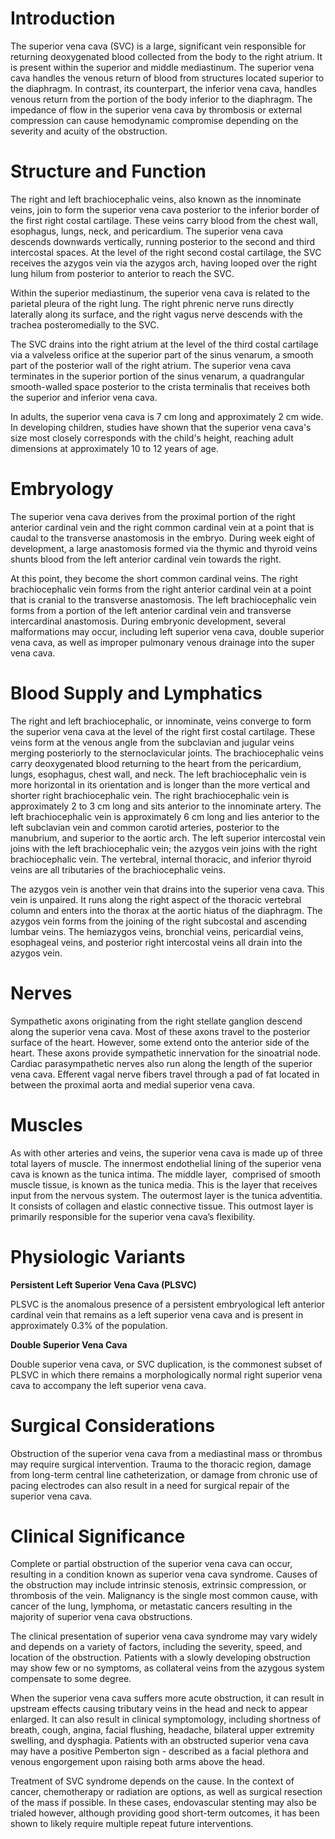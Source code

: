 # Introduction

The superior vena cava (SVC) is a large, significant vein responsible for returning deoxygenated blood collected from the body to the right atrium. It is present within the superior and middle mediastinum. The superior vena cava handles the venous return of blood from structures located superior to the diaphragm. In contrast, its counterpart, the inferior vena cava, handles venous return from the portion of the body inferior to the diaphragm. The impedance of flow in the superior vena cava by thrombosis or external compression can cause hemodynamic compromise depending on the severity and acuity of the obstruction.

# Structure and Function

The right and left brachiocephalic veins, also known as the innominate veins, join to form the superior vena cava posterior to the inferior border of the first right costal cartilage. These veins carry blood from the chest wall, esophagus, lungs, neck, and pericardium. The superior vena cava descends downwards vertically, running posterior to the second and third intercostal spaces. At the level of the right second costal cartilage, the SVC receives the azygos vein via the azygos arch, having looped over the right lung hilum from posterior to anterior to reach the SVC.

Within the superior mediastinum, the superior vena cava is related to the parietal pleura of the right lung. The right phrenic nerve runs directly laterally along its surface, and the right vagus nerve descends with the trachea posteromedially to the SVC.

The SVC drains into the right atrium at the level of the third costal cartilage via a valveless orifice at the superior part of the sinus venarum, a smooth part of the posterior wall of the right atrium. The superior vena cava terminates in the superior portion of the sinus venarum, a quadrangular smooth-walled space posterior to the crista terminalis that receives both the superior and inferior vena cava.

In adults, the superior vena cava is 7 cm long and approximately 2 cm wide. In developing children, studies have shown that the superior vena cava's size most closely corresponds with the child's height, reaching adult dimensions at approximately 10 to 12 years of age.

# Embryology

The superior vena cava derives from the proximal portion of the right anterior cardinal vein and the right common cardinal vein at a point that is caudal to the transverse anastomosis in the embryo. During week eight of development, a large anastomosis formed via the thymic and thyroid veins shunts blood from the left anterior cardinal vein towards the right.

At this point, they become the short common cardinal veins. The right brachiocephalic vein forms from the right anterior cardinal vein at a point that is cranial to the transverse anastomosis. The left brachiocephalic vein forms from a portion of the left anterior cardinal vein and transverse intercardinal anastomosis. During embryonic development, several malformations may occur, including left superior vena cava, double superior vena cava, as well as improper pulmonary venous drainage into the super vena cava.

# Blood Supply and Lymphatics

The right and left brachiocephalic, or innominate, veins converge to form the superior vena cava at the level of the right first costal cartilage. These veins form at the venous angle from the subclavian and jugular veins merging posteriorly to the sternoclavicular joints. The brachiocephalic veins carry deoxygenated blood returning to the heart from the pericardium, lungs, esophagus, chest wall, and neck. The left brachiocephalic vein is more horizontal in its orientation and is longer than the more vertical and shorter right brachiocephalic vein. The right brachiocephalic vein is approximately 2 to 3 cm long and sits anterior to the innominate artery. The left brachiocephalic vein is approximately 6 cm long and lies anterior to the left subclavian vein and common carotid arteries, posterior to the manubrium, and superior to the aortic arch. The left superior intercostal vein joins with the left brachiocephalic vein; the azygos vein joins with the right brachiocephalic vein. The vertebral, internal thoracic, and inferior thyroid veins are all tributaries of the brachiocephalic veins.

The azygos vein is another vein that drains into the superior vena cava. This vein is unpaired. It runs along the right aspect of the thoracic vertebral column and enters into the thorax at the aortic hiatus of the diaphragm. The azygos vein forms from the joining of the right subcostal and ascending lumbar veins. The hemiazygos veins, bronchial veins, pericardial veins, esophageal veins, and posterior right intercostal veins all drain into the azygos vein.

# Nerves

Sympathetic axons originating from the right stellate ganglion descend along the superior vena cava. Most of these axons travel to the posterior surface of the heart. However, some extend onto the anterior side of the heart. These axons provide sympathetic innervation for the sinoatrial node. Cardiac parasympathetic nerves also run along the length of the superior vena cava. Efferent vagal nerve fibers travel through a pad of fat located in between the proximal aorta and medial superior vena cava.

# Muscles

As with other arteries and veins, the superior vena cava is made up of three total layers of muscle. The innermost endothelial lining of the superior vena cava is known as the tunica intima. The middle layer,  comprised of smooth muscle tissue, is known as the tunica media. This is the layer that receives input from the nervous system. The outermost layer is the tunica adventitia. It consists of collagen and elastic connective tissue. This outmost layer is primarily responsible for the superior vena cava’s flexibility.

# Physiologic Variants

**Persistent Left Superior Vena Cava (PLSVC)**

PLSVC is the anomalous presence of a persistent embryological left anterior cardinal vein that remains as a left superior vena cava and is present in approximately 0.3% of the population.

**Double Superior Vena Cava**

Double superior vena cava, or SVC duplication, is the commonest subset of PLSVC in which there remains a morphologically normal right superior vena cava to accompany the left superior vena cava.

# Surgical Considerations

Obstruction of the superior vena cava from a mediastinal mass or thrombus may require surgical intervention. Trauma to the thoracic region, damage from long-term central line catheterization, or damage from chronic use of pacing electrodes can also result in a need for surgical repair of the superior vena cava.

# Clinical Significance

Complete or partial obstruction of the superior vena cava can occur, resulting in a condition known as superior vena cava syndrome. Causes of the obstruction may include intrinsic stenosis, extrinsic compression, or thrombosis of the vein. Malignancy is the single most common cause, with cancer of the lung, lymphoma, or metastatic cancers resulting in the majority of superior vena cava obstructions.

The clinical presentation of superior vena cava syndrome may vary widely and depends on a variety of factors, including the severity, speed, and location of the obstruction. Patients with a slowly developing obstruction may show few or no symptoms, as collateral veins from the azygous system compensate to some degree.

When the superior vena cava suffers more acute obstruction, it can result in upstream effects causing tributary veins in the head and neck to appear enlarged. It can also result in clinical symptomology, including shortness of breath, cough, angina, facial flushing, headache, bilateral upper extremity swelling, and dysphagia. Patients with an obstructed superior vena cava may have a positive Pemberton sign - described as a facial plethora and venous engorgement upon raising both arms above the head.

Treatment of SVC syndrome depends on the cause. In the context of cancer, chemotherapy or radiation are options, as well as surgical resection of the mass if possible. In these cases, endovascular stenting may also be trialed however, although providing good short-term outcomes, it has been shown to likely require multiple repeat future interventions.